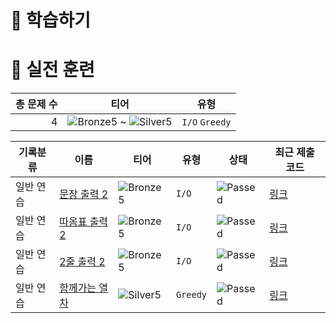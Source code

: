 # 📖 학습하기

# 🥇 실전 훈련
|총 문제 수|티어|유형|
|---:|---|---|
|4|![Bronze5][b5] ~ ![Silver5][s5]|`I/O` `Greedy`|

|기록분류|이름|티어|유형|상태|최근 제출 코드|
|---|---|---|---|---|---|
|일반 연습|[문장 출력 2](https://www.codetree.ai/training-field/search/problems/sentence-output-2)|![Bronze5][b5]|`I/O`|![Passed][passed]|[링크](https://github.com/jw0293/codeTree/blob/main/241016/%EB%AC%B8%EC%9E%A5%20%EC%B6%9C%EB%A0%A5%202/sentence-output-2.cpp)|
|일반 연습|[따옴표 출력 2](https://www.codetree.ai/training-field/search/problems/print-quote-2)|![Bronze5][b5]|`I/O`|![Passed][passed]|[링크](https://github.com/jw0293/codeTree/blob/main/241016/%EB%94%B0%EC%98%B4%ED%91%9C%20%EC%B6%9C%EB%A0%A5%202/print-quote-2.cpp)|
|일반 연습|[2줄 출력 2](https://www.codetree.ai/training-field/search/problems/print-two-lines-2)|![Bronze5][b5]|`I/O`|![Passed][passed]|[링크](https://github.com/jw0293/codeTree/blob/main/241016/2%EC%A4%84%20%EC%B6%9C%EB%A0%A5%202/print-two-lines-2.cpp)|
|일반 연습|[함께가는 열차](https://www.codetree.ai/training-field/search/problems/a-train-that-goes-together)|![Silver5][s5]|`Greedy`|![Passed][passed]|[링크](https://github.com/jw0293/codeTree/blob/main/241016/%ED%95%A8%EA%BB%98%EA%B0%80%EB%8A%94%20%EC%97%B4%EC%B0%A8/a-train-that-goes-together.cpp)|










[b5]: https://img.shields.io/badge/Bronze_5-%235D3E31.svg
[b4]: https://img.shields.io/badge/Bronze_4-%235D3E31.svg
[b3]: https://img.shields.io/badge/Bronze_3-%235D3E31.svg
[b2]: https://img.shields.io/badge/Bronze_2-%235D3E31.svg
[b1]: https://img.shields.io/badge/Bronze_1-%235D3E31.svg
[s5]: https://img.shields.io/badge/Silver_5-%23394960.svg
[s4]: https://img.shields.io/badge/Silver_4-%23394960.svg
[s3]: https://img.shields.io/badge/Silver_3-%23394960.svg
[s2]: https://img.shields.io/badge/Silver_2-%23394960.svg
[s1]: https://img.shields.io/badge/Silver_1-%23394960.svg
[g5]: https://img.shields.io/badge/Gold_5-%23FFC433.svg
[g4]: https://img.shields.io/badge/Gold_4-%23FFC433.svg
[g3]: https://img.shields.io/badge/Gold_3-%23FFC433.svg
[g2]: https://img.shields.io/badge/Gold_2-%23FFC433.svg
[g1]: https://img.shields.io/badge/Gold_1-%23FFC433.svg
[p5]: https://img.shields.io/badge/Platinum_5-%2376DDD8.svg
[p4]: https://img.shields.io/badge/Platinum_4-%2376DDD8.svg
[p3]: https://img.shields.io/badge/Platinum_3-%2376DDD8.svg
[p2]: https://img.shields.io/badge/Platinum_2-%2376DDD8.svg
[p1]: https://img.shields.io/badge/Platinum_1-%2376DDD8.svg
[passed]: https://img.shields.io/badge/Passed-%23009D27.svg
[failed]: https://img.shields.io/badge/Failed-%23D24D57.svg
[easy]: https://img.shields.io/badge/쉬움-%235cb85c.svg?for-the-badge
[medium]: https://img.shields.io/badge/보통-%23FFC433.svg?for-the-badge
[hard]: https://img.shields.io/badge/어려움-%23D24D57.svg?for-the-badge